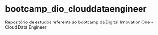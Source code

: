 # bootcamp_dio_clouddataengineer
Repositório de estudos referente ao bootcamp da Digital Innovation One - Cloud Data Engineer
